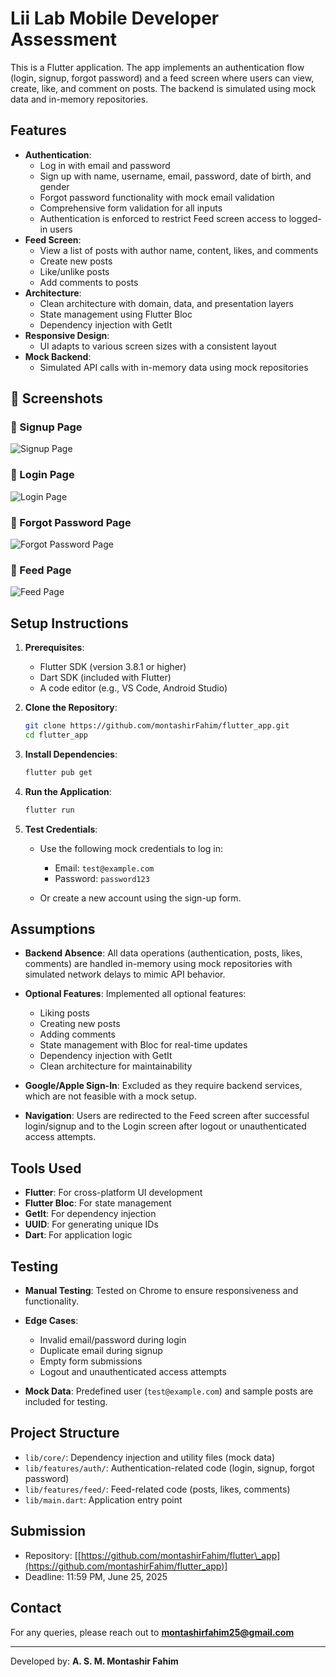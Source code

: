 # Lii Lab Mobile Developer Assessment

This is a Flutter application. The app implements an authentication flow (login, signup, forgot password) and a feed screen where users can view, create, like, and comment on posts. The backend is simulated using mock data and in-memory repositories.

## Features
- **Authentication**:
  - Log in with email and password
  - Sign up with name, username, email, password, date of birth, and gender
  - Forgot password functionality with mock email validation
  - Comprehensive form validation for all inputs
  - Authentication is enforced to restrict Feed screen access to logged-in users
- **Feed Screen**:
  - View a list of posts with author name, content, likes, and comments
  - Create new posts
  - Like/unlike posts
  - Add comments to posts
- **Architecture**:
  - Clean architecture with domain, data, and presentation layers
  - State management using Flutter Bloc
  - Dependency injection with GetIt
- **Responsive Design**:
  - UI adapts to various screen sizes with a consistent layout
- **Mock Backend**:
  - Simulated API calls with in-memory data using mock repositories

## 📸 Screenshots

### 📝 Signup Page
![Signup Page](https://raw.githubusercontent.com/montashirFahim/flutter_app/main/signup.png)

### 🔐 Login Page
![Login Page](https://raw.githubusercontent.com/montashirFahim/flutter_app/main/login.png)

### 🔑 Forgot Password Page
![Forgot Password Page](https://raw.githubusercontent.com/montashirFahim/flutter_app/main/forgot_password.png)

### 📰 Feed Page
![Feed Page](https://raw.githubusercontent.com/montashirFahim/flutter_app/main/feed.png)

## Setup Instructions

1. **Prerequisites**:
   - Flutter SDK (version 3.8.1 or higher)
   - Dart SDK (included with Flutter)
   - A code editor (e.g., VS Code, Android Studio)

2. **Clone the Repository**:
   ```bash
   git clone https://github.com/montashirFahim/flutter_app.git
   cd flutter_app
   ```

3. **Install Dependencies**:

   ```bash
   flutter pub get
   ```

4. **Run the Application**:

   ```bash
   flutter run
   ```

5. **Test Credentials**:

   * Use the following mock credentials to log in:

     * Email: `test@example.com`
     * Password: `password123`
   * Or create a new account using the sign-up form.

## Assumptions

* **Backend Absence**: All data operations (authentication, posts, likes, comments) are handled in-memory using mock repositories with simulated network delays to mimic API behavior.
* **Optional Features**: Implemented all optional features:

  * Liking posts
  * Creating new posts
  * Adding comments
  * State management with Bloc for real-time updates
  * Dependency injection with GetIt
  * Clean architecture for maintainability
* **Google/Apple Sign-In**: Excluded as they require backend services, which are not feasible with a mock setup.
* **Navigation**: Users are redirected to the Feed screen after successful login/signup and to the Login screen after logout or unauthenticated access attempts.

## Tools Used

* **Flutter**: For cross-platform UI development
* **Flutter Bloc**: For state management
* **GetIt**: For dependency injection
* **UUID**: For generating unique IDs
* **Dart**: For application logic

## Testing

* **Manual Testing**: Tested on Chrome to ensure responsiveness and functionality.
* **Edge Cases**:

  * Invalid email/password during login
  * Duplicate email during signup
  * Empty form submissions
  * Logout and unauthenticated access attempts
* **Mock Data**: Predefined user (`test@example.com`) and sample posts are included for testing.

## Project Structure

* `lib/core/`: Dependency injection and utility files (mock data)
* `lib/features/auth/`: Authentication-related code (login, signup, forgot password)
* `lib/features/feed/`: Feed-related code (posts, likes, comments)
* `lib/main.dart`: Application entry point

## Submission

* Repository: \[[https://github.com/montashirFahim/flutter\_app](https://github.com/montashirFahim/flutter_app)]
* Deadline: 11:59 PM, June 25, 2025

## Contact

For any queries, please reach out to **[montashirfahim25@gmail.com](mailto:montashirfahim25@gmail.com)**

---

Developed by: **A. S. M. Montashir Fahim**
